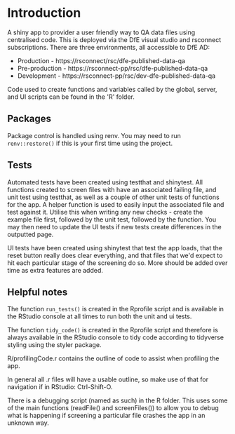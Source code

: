 # Introduction 
A shiny app to provider a user friendly way to QA data files using centralised code. This is deployed via the DfE visual studio and rsconnect subscriptions. There are three environments, all accessible to DfE AD:

- Production - https://rsconnect/rsc/dfe-published-data-qa
- Pre-production - https://rsconnect-pp/rsc/dfe-published-data-qa
- Development - https://rsconnect-pp/rsc/dev-dfe-published-data-qa

Code used to create functions and variables called by the global, server, and UI scripts can be found in the 'R' folder.

## Packages
Package control is handled using renv. You may need to run `renv::restore()` if this is your first time using the project.

## Tests
Automated tests have been created using testthat and shinytest. All functions created to screen files with have an associated failing file, and unit test using testthat, as well as a couple of other unit tests of functions for the app. A helper function is used to easily input the associated file and test against it. Utilise this when writing any new checks - create the example file first, followed by the unit test, followed by the function. You may then need to update the UI tests if new tests create differences in the outputted page.

UI tests have been created using shinytest that test the app loads, that the reset button really does clear everything, and that files that we'd expect to hit each particular stage of the screening do so. More should be added over time as extra features are added.

## Helpful notes
The function `run_tests()` is created in the Rprofile script and is available in the RStudio console at all times to run both the unit and ui tests.

The function `tidy_code()` is created in the Rprofile script and therefore is always available in the RStudio console to tidy code according to tidyverse styling using the styler package.

R/profilingCode.r contains the outline of code to assist when profiling the app.

In general all .r files will have a usable outline, so make use of that for navigation if in RStudio: Ctrl-Shift-O.

There is a debugging script (named as such) in the R folder. This uses some of the main functions (readFile() and screenFiles()) to allow you to debug what is happening if screening a particular file crashes the app in an unknown way.
